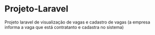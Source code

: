 # Projeto-Laravel
Projeto laravel de visualização de vagas e cadastro de vagas (a empresa informa a vaga que está contratanto e cadastra no sistema)
